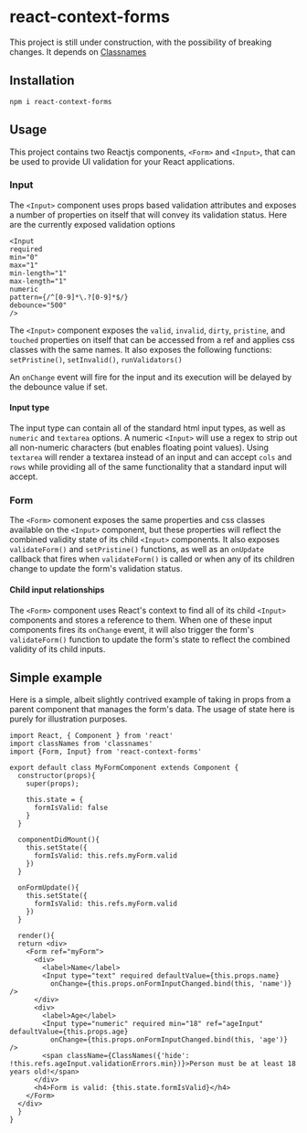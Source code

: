 # react-context-forms

This project is still under construction, with the possibility of breaking changes. It depends on [Classnames](https://github.com/JedWatson/classnames)

## Installation

`npm i react-context-forms`


## Usage

This project contains two Reactjs components, `<Form>` and `<Input>`, that can be used to provide UI validation for your React applications.

### Input

The `<Input>` component uses props based validation attributes and exposes a number of properties on itself that will convey its validation status. Here are the currently exposed validation options

```
<Input 
required
min="0" 
max="1" 
min-length="1" 
max-length="1"
numeric
pattern={/^[0-9]*\.?[0-9]*$/}
debounce="500"
/>
```

The `<Input>` component exposes the `valid`, `invalid`, `dirty`, `pristine`, and `touched` properties on itself that can be accessed from a ref and applies css classes with the same names. It also exposes the following functions: `setPristine()`, `setInvalid()`, `runValidators()`

An `onChange` event will fire for the input and its execution will be delayed by the debounce value if set.

#### Input type

The input type can contain all of the standard html input types, as well as `numeric` and `textarea` options. A numeric `<Input>` will use a regex to strip out all non-numeric characters (but enables floating point values). Using `textarea` will render a textarea instead of an input and can accept `cols` and `rows` while providing all of the same functionality that a standard input will accept.



### Form

The `<Form>` comonent exposes the same properties and css classes available on the `<Input>` component, but these properties will reflect the combined validity state of its child `<Input>` components. It also exposes `validateForm()` and `setPristine()` functions, as well as an `onUpdate` callback that fires when `validateForm()` is called or when any of its children change to update the form's validation status.

#### Child input relationships

The `<Form>` component uses React's context to find all of its child `<Input>` components and stores a reference to them. When one of these input components fires its `onChange` event, it will also trigger the form's `validateForm()` function to update the form's state to reflect the combined validity of its child inputs.


## Simple example

Here is a simple, albeit slightly contrived example of taking in props from a parent component that manages the form's data. The usage of state here is purely for illustration purposes.

```
import React, { Component } from 'react'
import classNames from 'classnames'
import {Form, Input} from 'react-context-forms'

export default class MyFormComponent extends Component {
  constructor(props){
    super(props);
    
    this.state = {
      formIsValid: false 
    }
  }
  
  componentDidMount(){
    this.setState({
      formIsValid: this.refs.myForm.valid
    })
  }

  onFormUpdate(){
    this.setState({
      formIsValid: this.refs.myForm.valid
    })
  }

  render(){
  return <div>
    <Form ref="myForm">
      <div>
        <label>Name</label>
        <Input type="text" required defaultValue={this.props.name} 
          onChange={this.props.onFormInputChanged.bind(this, 'name')} />
      </div>
      <div>
        <label>Age</label>
        <Input type="numeric" required min="18" ref="ageInput" defaultValue={this.props.age} 
          onChange={this.props.onFormInputChanged.bind(this, 'age')} />
        <span className={ClassNames({'hide': !this.refs.ageInput.validationErrors.min})}>Person must be at least 18 years old!</span>
      </div>
      <h4>Form is valid: {this.state.formIsValid}</h4>
    </Form>
  </div>
  }
}

```
